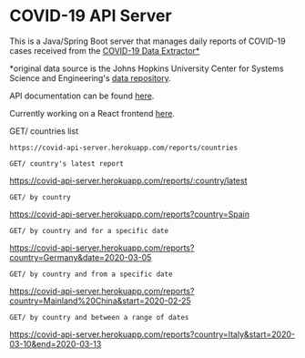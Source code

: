 # COVID-19 API Server

This is a Java/Spring Boot server that manages daily reports of COVID-19 cases received from the [COVID-19 Data Extractor*](https://github.com/GregVes/covid-19-data-extractor)

*original data source is the Johns Hopkins University Center for Systems Science and Engineering's [data repository](https://github.com/CSSEGISandData/COVID-19).

API documentation can be found [here](https://covid-api-server.herokuapp.com/swagger-ui.html#/).

Currently working on a React frontend [here](https://github.com/GregVes/covid-19-reports-web-app).

GET/ countries list
```
https://covid-api-server.herokuapp.com/reports/countries

GET/ country's latest report
```
https://covid-api-server.herokuapp.com/reports/:country/latest

```
GET/ by country
```
https://covid-api-server.herokuapp.com/reports?country=Spain
```
GET/ by country and for a specific date
```
https://covid-api-server.herokuapp.com/reports?country=Germany&date=2020-03-05
```
GET/ by country and from a specific date
```
https://covid-api-server.herokuapp.com/reports?country=Mainland%20China&start=2020-02-25
```
GET/ by country and between a range of dates
```
https://covid-api-server.herokuapp.com/reports?country=Italy&start=2020-03-10&end=2020-03-13
```
